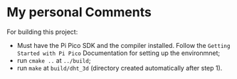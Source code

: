 # My personal Comments

For building this project:

- Must have the Pi Pico SDK and the compiler installed. Follow the `Getting Started with Pi Pico` Documentation for setting up the environmnet;
- run `cmake ..` at `../build`;
- run `make` at `build/dht_3d` (directory created automatically after step 1).



